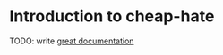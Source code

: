 # Introduction to cheap-hate

TODO: write [great documentation](http://jacobian.org/writing/what-to-write/)

